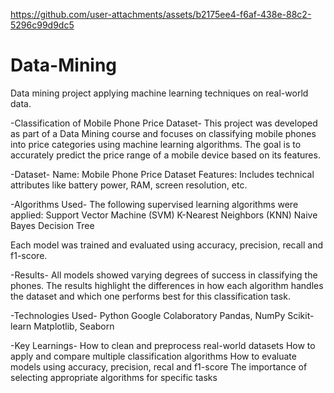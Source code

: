 
https://github.com/user-attachments/assets/b2175ee4-f6af-438e-88c2-5296c99d9dc5
# Data-Mining
Data mining project applying machine learning techniques on real-world data.

-Classification of Mobile Phone Price Dataset-
This project was developed as part of a Data Mining course and focuses on classifying mobile phones into price categories using machine learning algorithms. The goal is to accurately predict the price range of a mobile device based on its features.

-Dataset-
Name: Mobile Phone Price Dataset
Features: Includes technical attributes like battery power, RAM, screen resolution, etc.

-Algorithms Used-
The following supervised learning algorithms were applied:
Support Vector Machine (SVM)
K-Nearest Neighbors (KNN)
Naive Bayes
Decision Tree

Each model was trained and evaluated using accuracy, precision, recall and f1-score.

-Results-
All models showed varying degrees of success in classifying the phones. The results highlight the differences in how each algorithm handles the dataset and which one performs best for this classification task.

-Technologies Used-
Python
Google Colaboratory
Pandas, NumPy
Scikit-learn
Matplotlib, Seaborn

-Key Learnings-
How to clean and preprocess real-world datasets
How to apply and compare multiple classification algorithms
How to evaluate models using accuracy, precision, recal and f1-score
The importance of selecting appropriate algorithms for specific tasks
